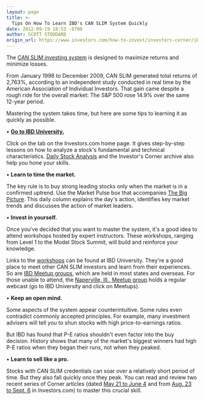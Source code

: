 ```yaml
---
layout: page
title: >-
  Tips On How To Learn IBD's CAN SLIM System Quickly
date: 2012-09-19 18:53 -0700
author: SCOTT STODDARD
origin_url: https://www.investors.com/how-to-invest/investors-corner/ibd-can-put-you-on-the-path-to-solid-investment-returns
---
```





The [CAN SLIM investing system](http://education.investors.com/financial-dictionary/?termID=757&term=CAN+SLIM%26reg%3b&mode=searchResults) is designed to maximize returns and minimize losses.


From January 1998 to December 2009, CAN SLIM generated total returns of 2,763%, according to an independent study conducted in real time by the American Association of Individual Investors. That gain came despite a rough ride for the overall market: The S&P 500 rose 14.9% over the same 12-year period.


Mastering the system takes time, but here are some tips to learning it as quickly as possible.


• **[Go to IBD University.](http://education.investors.com/)**


Click on the tab on the Investors.com home page. It gives step-by-step lessons on how to analyze a stock's fundamental and technical characteristics. [Daily Stock Analysis](http://education.investors.com/daily-stock-analysis) and the Investor's Corner archive also help you hone your skills.


• **Learn to time the market.**


The key rule is to buy strong leading stocks only when the market is in a confirmed uptrend. Use the Market Pulse box that accompanies [The Big Picture](http://news.investors.com/investing/big-picture.htm). This daily column explains the day's action, identifies key market trends and discusses the action of market leaders.


• **Invest in yourself.**


Once you've decided that you want to master the system, it's a good idea to attend workshops hosted by expert instructors. These workshops, ranging from Level 1 to the Model Stock Summit, will build and reinforce your knowledge.


Links to the [workshops](https://www.investors.com/products/how-to-make-money-in-stocks-workshop-series/beginning-strategies-for-successful-investing/?nav=secondIBDUWorkshops) can be found at IBD University. They're a good place to meet other CAN SLIM investors and learn from their experiences. So are [IBD Meetup groups](https://www.investors.com/meetup/?nav=IBDUMeetup), which are held in most states and overseas. For those unable to attend, the [Naperville, Ill., Meetup group](http://www.meetup.com/chicagoibd/) holds a regular webcast (go to IBD University and click on Meetups).


• **Keep an open mind.**


Some aspects of the system appear counterintuitive. Some rules even contradict commonly accepted principles. For example, many investment advisers will tell you to shun stocks with high price-to-earnings ratios.


But IBD has found that P-E ratios shouldn't even factor into the buy decision. History shows that many of the market's biggest winners had high P-E ratios when they began their runs, not when they peaked.


• **Learn to sell like a pro.**


Stocks with CAN SLIM credentials can soar over a relatively short period of time. But they also fall quickly once they peak. You can read and review two recent series of Corner articles (dated [May 21 to June 4](http://news.investors.com/specialreport/611488/201205211612/how-to-sell-winners-like-a-pro.aspx) and from [Aug. 23 to Sept. 6](http://news.investors.com/special-report/623411-sell-like-a-pro-ii-defense.aspx) in Investors.com) to master this crucial skill.




